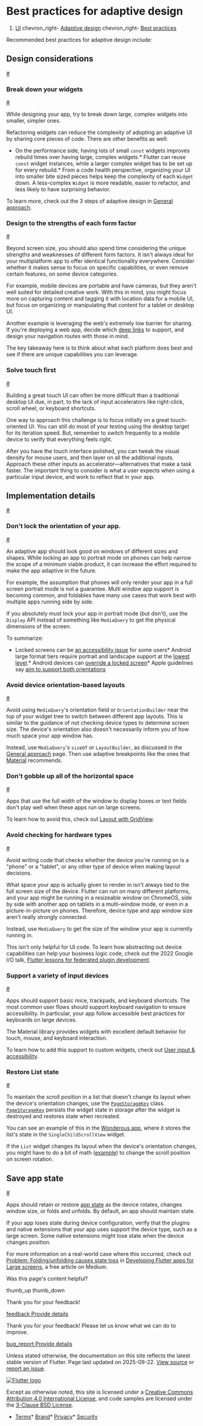 Best practices for adaptive design
==================================

1. [UI](/ui) chevron\_right- [Adaptive design](/ui/adaptive-responsive) chevron\_right- [Best practices](/ui/adaptive-responsive/best-practices)

Recommended best practices for adaptive design include:

Design considerations
---------------------

[#](#design-considerations)

### Break down your widgets

[#](#break-down-your-widgets)

While designing your app, try to break down large, complex widgets into smaller, simpler ones.

Refactoring widgets can reduce the complexity of adopting an adaptive UI by sharing core pieces of code. There are other benefits as well:

* On the performance side, having lots of small `const` widgets improves rebuild times over having large, complex widgets.* Flutter can reuse `const` widget instances, while a larger complex widget has to be set up for every rebuild.* From a code health perspective, organizing your UI into smaller bite sized pieces helps keep the complexity of each `Widget` down. A less-complex `Widget` is more readable, easier to refactor, and less likely to have surprising behavior.

To learn more, check out the 3 steps of adaptive design in [General approach](/ui/adaptive-responsive/general).

### Design to the strengths of each form factor

[#](#design-to-the-strengths-of-each-form-factor)

Beyond screen size, you should also spend time considering the unique strengths and weaknesses of different form factors. It isn't always ideal for your multiplatform app to offer identical functionality everywhere. Consider whether it makes sense to focus on specific capabilities, or even remove certain features, on some device categories.

For example, mobile devices are portable and have cameras, but they aren't well suited for detailed creative work. With this in mind, you might focus more on capturing content and tagging it with location data for a mobile UI, but focus on organizing or manipulating that content for a tablet or desktop UI.

Another example is leveraging the web's extremely low barrier for sharing. If you're deploying a web app, decide which [deep links](/ui/navigation/deep-linking) to support, and design your navigation routes with those in mind.

The key takeaway here is to think about what each platform does best and see if there are unique capabilities you can leverage.

### Solve touch first

[#](#solve-touch-first)

Building a great touch UI can often be more difficult than a traditional desktop UI due, in part, to the lack of input accelerators like right-click, scroll wheel, or keyboard shortcuts.

One way to approach this challenge is to focus initially on a great touch-oriented UI. You can still do most of your testing using the desktop target for its iteration speed. But, remember to switch frequently to a mobile device to verify that everything feels right.

After you have the touch interface polished, you can tweak the visual density for mouse users, and then layer on all the additional inputs. Approach these other inputs as accelerator—alternatives that make a task faster. The important thing to consider is what a user expects when using a particular input device, and work to reflect that in your app.

Implementation details
----------------------

[#](#implementation-details)

### Don't lock the orientation of your app.

[#](#dont-lock-the-orientation-of-your-app)

An adaptive app should look good on windows of different sizes and shapes. While locking an app to portrait mode on phones can help narrow the scope of a minimum viable product, it can increase the effort required to make the app adaptive in the future.

For example, the assumption that phones will only render your app in a full screen portrait mode is not a guarantee. Multi window app support is becoming common, and foldables have many use cases that work best with multiple apps running side by side.

If you absolutely must lock your app in portrait mode (but don't), use the `Display` API instead of something like `MediaQuery` to get the physical dimensions of the screen.

To summarize:

* Locked screens can be [an accessibility issue](https://www.w3.org/WAI/WCAG21/Understanding/orientation.html) for some users* Android large format tiers require portrait and landscape support at the [lowest level](https://developer.android.com/docs/quality-guidelines/large-screen-app-quality#T3-8).* Android devices can [override a locked screen](https://developer.android.com/guide/topics/large-screens/large-screen-compatibility-mode#per-app_overrides)* Apple guidelines say [aim to support both orientations](https://www.w3.org/WAI/WCAG21/Understanding/orientation.html)

### Avoid device orientation-based layouts

[#](#avoid-device-orientation-based-layouts)

Avoid using `MediaQuery`'s orientation field or `OrientationBuilder` near the top of your widget tree to switch between different app layouts. This is similar to the guidance of not checking device types to determine screen size. The device's orientation also doesn't necessarily inform you of how much space your app window has.

Instead, use `MediaQuery`'s `sizeOf` or `LayoutBuilder`, as discussed in the [General approach](/ui/adaptive-responsive/general) page. Then use adaptive breakpoints like the ones that [Material](https://m3.material.io/foundations/layout/applying-layout/window-size-classes) recommends.

### Don't gobble up all of the horizontal space

[#](#dont-gobble-up-all-of-the-horizontal-space)

Apps that use the full width of the window to display boxes or text fields don't play well when these apps run on large screens.

To learn how to avoid this, check out [Layout with GridView](/ui/adaptive-responsive/large-screens#layout-with-gridview).

### Avoid checking for hardware types

[#](#avoid-checking-for-hardware-types)

Avoid writing code that checks whether the device you're running on is a "phone" or a "tablet", or any other type of device when making layout decisions.

What space your app is actually given to render in isn't always tied to the full screen size of the device. Flutter can run on many different platforms, and your app might be running in a resizeable window on ChromeOS, side by side with another app on tablets in a multi-window mode, or even in a picture-in-picture on phones. Therefore, device type and app window size aren't really strongly connected.

Instead, use `MediaQuery` to get the size of the window your app is currently running in.

This isn't only helpful for UI code. To learn how abstracting out device capabilities can help your business logic code, check out the 2022 Google I/O talk, [Flutter lessons for federated plugin development](https://youtube.com/watch?v=GAnSNplNpCA).

### Support a variety of input devices

[#](#support-a-variety-of-input-devices)

Apps should support basic mice, trackpads, and keyboard shortcuts. The most common user flows should support keyboard navigation to ensure accessibility. In particular, your app follow accessible best practices for keyboards on large devices.

The Material library provides widgets with excellent default behavior for touch, mouse, and keyboard interaction.

To learn how to add this support to custom widgets, check out [User input & accessibility](/ui/adaptive-responsive/input).

### Restore List state

[#](#restore-list-state)

To maintain the scroll position in a list that doesn't change its layout when the device's orientation changes, use the [`PageStorageKey`](https://api.flutter.dev/flutter/widgets/PageStorageKey-class.html) class. [`PageStorageKey`](https://api.flutter.dev/flutter/widgets/PageStorageKey-class.html) persists the widget state in storage after the widget is destroyed and restores state when recreated.

You can see an example of this in the [Wonderous app](https://github.com/gskinnerTeam/flutter-wonderous-app/blob/8a29d6709668980340b1b59c3d3588f123edd4d8/lib/ui/screens/wonder_events/widgets/_events_list.dart#L64), where it stores the list's state in the `SingleChildScrollView` widget.

If the `List` widget changes its layout when the device's orientation changes, you might have to do a bit of math ([example](https://github.com/gskinnerTeam/flutter-wonderous-app/blob/34e49a08084fbbe69ed67be948ab00ef23819313/lib/ui/screens/collection/widgets/_collection_list.dart#L39)) to change the scroll position on screen rotation.

Save app state
--------------

[#](#save-app-state)

Apps should retain or restore [app state](https://developer.android.com/jetpack/compose/state#store-state) as the device rotates, changes window size, or folds and unfolds. By default, an app should maintain state.

If your app loses state during device configuration, verify that the plugins and native extensions that your app uses support the device type, such as a large screen. Some native extensions might lose state when the device changes position.

For more information on a real-world case where this occurred, check out [Problem: Folding/unfolding causes state loss](https://blog.flutter.dev/developing-flutter-apps-for-large-screens-53b7b0e17f10#:~:text=Problem%3A%20Folding/Unfolding%20causes%20state%2Dloss) in [Developing Flutter apps for Large screens](https://blog.flutter.dev/developing-flutter-apps-for-large-screens-53b7b0e17f10), a free article on Medium.

Was this page's content helpful?

thumb\_up thumb\_down

Thank you for your feedback!

 [feedback Provide details](https://github.com/flutter/website/issues/new?template=1_page_issue.yml&&page-url=https://docs.flutter.dev/ui/adaptive-responsive/best-practices/&page-source=https://github.com/flutter/website/tree/main/src/content/ui/adaptive-responsive/best-practices.md)

Thank you for your feedback! Please let us know what we can do to improve.

 [bug\_report Provide details](https://github.com/flutter/website/issues/new?template=1_page_issue.yml&&page-url=https://docs.flutter.dev/ui/adaptive-responsive/best-practices/&page-source=https://github.com/flutter/website/tree/main/src/content/ui/adaptive-responsive/best-practices.md)

Unless stated otherwise, the documentation on this site reflects the latest stable version of Flutter. Page last updated on 2025-09-22. [View source](https://github.com/flutter/website/tree/main/src/content/ui/adaptive-responsive/best-practices.md) or [report an issue](https://github.com/flutter/website/issues/new?template=1_page_issue.yml&&page-url=https://docs.flutter.dev/ui/adaptive-responsive/best-practices/&page-source=https://github.com/flutter/website/tree/main/src/content/ui/adaptive-responsive/best-practices.md "Report an issue with this page").

[![Flutter logo](/assets/images/branding/flutter/logo+text/horizontal/white.svg)](https://flutter.dev)

Except as otherwise noted, this site is licensed under a [Creative Commons Attribution 4.0 International License](https://creativecommons.org/licenses/by/4.0/), and code samples are licensed under the [3-Clause BSD License](https://opensource.org/licenses/BSD-3-Clause).

* [Terms](/tos "Terms of use")* [Brand](/brand "Brand usage guidelines")* [Privacy](https://policies.google.com/privacy "Privacy policy")* [Security](/security "Security philosophy and practices")

   